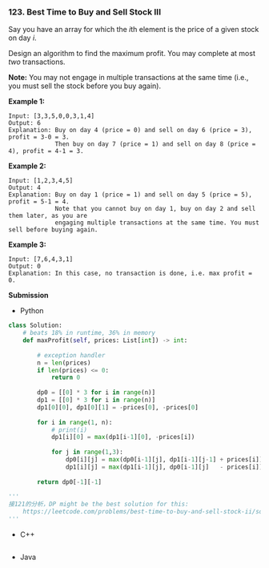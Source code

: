 ### 123. Best Time to Buy and Sell Stock III

Say you have an array for which the *i*th element is the price of a given stock on day *i*.

Design an algorithm to find the maximum profit. You may complete at most *two* transactions.

**Note:** You may not engage in multiple transactions at the same time (i.e., you must sell the stock before you buy again).

**Example 1:**

```
Input: [3,3,5,0,0,3,1,4]
Output: 6
Explanation: Buy on day 4 (price = 0) and sell on day 6 (price = 3), profit = 3-0 = 3.
             Then buy on day 7 (price = 1) and sell on day 8 (price = 4), profit = 4-1 = 3.
```

**Example 2:**

```
Input: [1,2,3,4,5]
Output: 4
Explanation: Buy on day 1 (price = 1) and sell on day 5 (price = 5), profit = 5-1 = 4.
             Note that you cannot buy on day 1, buy on day 2 and sell them later, as you are
             engaging multiple transactions at the same time. You must sell before buying again.
```

**Example 3:**

```
Input: [7,6,4,3,1]
Output: 0
Explanation: In this case, no transaction is done, i.e. max profit = 0.
```

**Submission**

- Python

```python
class Solution:      
    # beats 18% in runtime, 36% in memory
    def maxProfit(self, prices: List[int]) -> int:
        
        # exception handler
        n = len(prices)
        if len(prices) <= 0:
            return 0
        
        dp0 = [[0] * 3 for i in range(n)]
        dp1 = [[0] * 3 for i in range(n)]
        dp1[0][0], dp1[0][1] = -prices[0], -prices[0]
        
        for i in range(1, n):
            # print(i)
            dp1[i][0] = max(dp1[i-1][0], -prices[i])
            
            for j in range(1,3):
                dp0[i][j] = max(dp0[i-1][j], dp1[i-1][j-1] + prices[i])
                dp1[i][j] = max(dp1[i-1][j], dp0[i-1][j]   - prices[i])
    
        return dp0[-1][-1]
      
'''
接121的分析，DP might be the best solution for this:
	https://leetcode.com/problems/best-time-to-buy-and-sell-stock-ii/solution/
'''
```



- C++

```c++

```



- Java

```java

```



​	